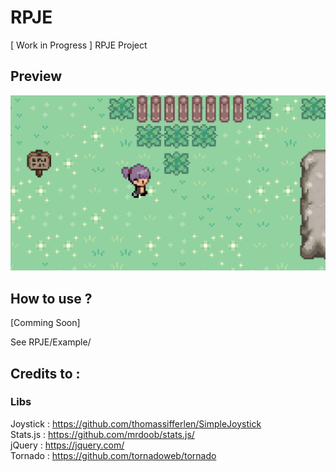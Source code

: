# RPJE
[ Work in Progress ] RPJE Project

## Preview
![img_preview](https://github.com/thomassifferlen/RPJE/blob/master/GitHub/Preview2.PNG)  

## How to use ?
[Comming Soon]  

See RPJE/Example/  

## Credits to :

### Libs  
Joystick : https://github.com/thomassifferlen/SimpleJoystick  
Stats.js : https://github.com/mrdoob/stats.js/  
jQuery : https://jquery.com/  
Tornado : https://github.com/tornadoweb/tornado
